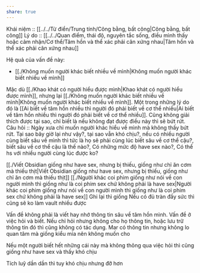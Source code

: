 ```yaml
---
share: true
---
```

Khái niệm :: [[../../Từ điển/Trung tính/Công bằng, bất công|Công bằng, bất công]]
Lý do :: [[../../Quan điểm, thái độ, nguyên tắc sống, điều mình thấy hoặc cảm nhận/Cơ thể/Tâm hồn và thể xác phải cân xứng nhau|Tâm hồn và thể xác phải cân xứng nhau]]

Hệ quả của vấn đề này:
- [[./Không muốn người khác biết nhiều về mình|Không muốn người khác biết nhiều về mình]]


Mặc dù [[./Khao khát có người hiểu được mình|Khao khát có người hiểu được mình]], nhưng lại [[./Không muốn người khác biết nhiều về mình|Không muốn người khác biết nhiều về mình]]. Một trong những lý do đó là [[Ai biết về tâm hồn nhiều thì người đó phải biết về cơ thể nhiều|Ai biết về tâm hồn nhiều thì người đó phải biết về cơ thể nhiều]]. Cũng không giải thích được tại sao, chỉ biết là nếu không đạt được điều này thì sẽ bứt rứt.
Câu hỏi :: Ngày xưa chỉ muốn người khác hiểu về mình mà không thấy bứt rứt. Tại sao bây giờ lại như vậy?, tại sao vẫn khó chịu?, nếu có nhiều người cùng biết sâu về mình thì tức là họ sẽ phải cùng lúc biết sâu về cơ thể cậu?, biết sâu về cơ thể cậu là thế nào?, Có những mức độ have sex nào?, Có thể hs với nhiều người cùng lúc được ko?

[[./Viết Obsidian giống như have sex, nhưng bị thiếu, giống như chỉ ăn cơm mà thiếu thịt|Viết Obsidian giống như have sex, nhưng bị thiếu, giống như chỉ ăn cơm mà thiếu thịt]] 
[[./Người khác coi phim giống như nói về con người mình thì giống như là coi phim sex chứ không phải là have sex|Người khác coi phim giống như nói về con người mình thì giống như là coi phim sex chứ không phải là have sex]] 
Ghi lại thì giống
Nếu có đủ tràn đầy sức thì cũng sẽ ko làm vault nhiều được

Vấn đề không phải là viết hay nhớ thông tin sâu về tâm hồn mình. Vấn đề ở việc hỏi và biết. Nếu chỉ hỏi nhưng không cho họ thông tin, hoặc lưu trữ thông tin đó thì cũng không có tác dụng. Mar có thông tin nhưng không lo quan tâm mà giống kiểu mỉa nên không muốn cho

Nếu một người biết hết những cái này mà không thông qua việc hỏi thì cũng giống như have sex và thấy khó chịu

Tích luỹ dần dần thì tuy khó chịu nhưng đỡ hơn